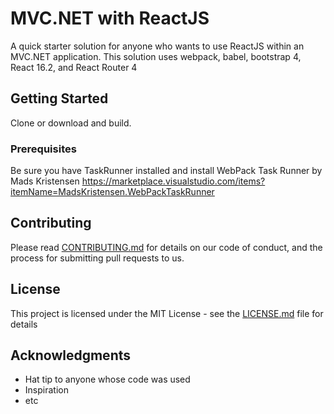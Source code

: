 # MVC.NET with ReactJS

A quick starter solution for anyone who wants to use ReactJS within an MVC.NET application. 
This solution uses webpack, babel, bootstrap 4, React 16.2, and React Router 4

## Getting Started

Clone or download and build. 

### Prerequisites

Be sure you have TaskRunner installed and install WebPack Task Runner by Mads Kristensen
https://marketplace.visualstudio.com/items?itemName=MadsKristensen.WebPackTaskRunner

## Contributing

Please read [CONTRIBUTING.md](https://gist.github.com/PurpleBooth/b24679402957c63ec426) for details on our code of conduct, and the process for submitting pull requests to us.

## License

This project is licensed under the MIT License - see the [LICENSE.md](LICENSE.md) file for details

## Acknowledgments

* Hat tip to anyone whose code was used
* Inspiration
* etc
